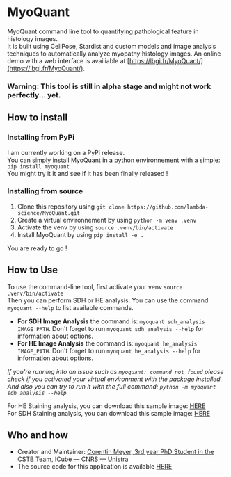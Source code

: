# MyoQuant

MyoQuant command line tool to quantifying pathological feature in histology images.  
It is built using CellPose, Stardist and custom models and image analysis techniques to automatically analyze myopathy histology images. An online demo with a web interface is availiable at [https://lbgi.fr/MyoQuant/](https://lbgi.fr/MyoQuant/).

### **Warning:** This tool is still in alpha stage and might not work perfectly... yet.

## How to install

### Installing from PyPi

I am currently working on a PyPi release.  
You can simply install MyoQuant in a python environnement with a simple: `pip install myoquant`  
You might try it it and see if it has been finally released !

### Installing from source

1. Clone this repository using `git clone https://github.com/lambda-science/MyoQuant.git`
2. Create a virtual environnement by using `python -m venv .venv`
3. Activate the venv by using `source .venv/bin/activate`
4. Install MyoQuant by using `pip install -e .`

You are ready to go !

## How to Use

To use the command-line tool, first activate your venv `source .venv/bin/activate`  
Then you can perform SDH or HE analysis. You can use the command `myoquant --help` to list available commands.

- **For SDH Image Analysis** the command is: `myoquant sdh_analysis IMAGE_PATH`. Don't forget to run `myoquant sdh_analysis --help` for information about options.
- **For HE Image Analysis** the command is: `myoquant he_analysis IMAGE_PATH`. Don't forget to run `myoquant he_analysis --help` for information about options.

_If you're running into an issue such as `myoquant: command not found` please check if you activated your virtual environment with the package installed. And also you can try to run it with the full command: `python -m myoquant sdh_analysis --help`_

For HE Staining analysis, you can download this sample image: [HERE](https://www.lbgi.fr/~meyer/SDH_models/sample_he.jpg)  
For SDH Staining analysis, you can download this sample image: [HERE](https://www.lbgi.fr/~meyer/SDH_models/sample_sdh.jpg)

## Who and how

- Creator and Maintainer: [Corentin Meyer, 3rd year PhD Student in the CSTB Team, ICube — CNRS — Unistra](https://lambda-science.github.io/)
- The source code for this application is available [HERE](https://github.com/lambda-science/MyoQuant)
